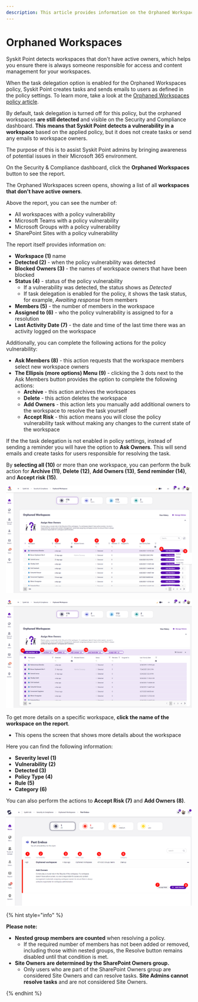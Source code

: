 ```yaml
---
description: This article provides information on the Orphaned Workspaces report.
---
```


# Orphaned Workspaces

Syskit Point detects workspaces that don't have active owners, which helps you ensure there is always someone responsible for access and content management for your workspaces. 

When the task delegation option is enabled for the Orphaned Workspaces policy, Syskit Point creates tasks and sends emails to users as defined in the policy settings. To learn more, take a look at the [Orphaned Workspaces policy article](../../governance-and-automation/automated-workflows/orphaned-resources-admin.md). 

By default, task delegation is turned off for this policy, but the orphaned workspaces **are still detected** and visible on the Security and Compliance dashboard. **This means that Syskit Point detects a vulnerability in a workspace** based on the applied policy, but it does not create tasks or send any emails to workspace owners. 

The purpose of this is to assist Syskit Point admins by
bringing awareness of potential issues in their Microsoft 365 environment. 

On the Security & Compliance dashboard, click the **Orphaned Workspaces** button to see the report.

The Orphaned Workspaces screen opens, showing a list of all **workspaces that don't have active owners**.

Above the report, you can see the number of:
* All workspaces with a policy vulnerability
* Microsoft Teams with a policy vulnerability
* Microsoft Groups with a policy vulnerability
* SharePoint Sites with a policy vulnerability

The report itself provides information on:
* **Workspace (1)** name
* **Detected (2)** - when the policy vulnerability was detected
* **Blocked Owners (3)** - the names of workspace owners that have been blocked
* **Status (4)** - status of the policy vulnerability
  * If a vulnerability was detected, the status shows as *Detected*
  * If task delegation is enabled for the policy, it shows the task status, for example, *Awaiting response* from members
* **Members (5)** - the number of members in the workspace
* **Assigned to (6)** - who the policy vulnerability is assigned to for a resolution
* **Last Activity Date (7)** - the date and time of the last time there was an activity logged on the workspace

Additionally, you can complete the following actions for the policy vulnerability:
* **Ask Members (8)** - this action requests that the workspace members select new workspace owners
* **The Ellipsis (more options) Menu (9)** - clicking the 3 dots next to the Ask Members button provides the option to complete the following actions:
  * **Archive** - this action archives the workspaces
  * **Delete** - this action deletes the workspace
  * **Add Owners** - this action lets you manually add additional owners to the workspace to resolve the task yourself
  * **Accept Risk** - this action means you will close the policy vulnerability task without making any changes to the current state of the workspace

If the the task delegation is not enabled in policy settings, instead of sending a reminder you will have the option to **Ask Owners**. This will send emails and create tasks for users responsible for resolving the task.

By **selecting all (10)** or more than one workspace, you can perform the bulk action for **Archive (11)**, **Delete (12)**, **Add Owners (13)**, **Send reminder (14)**, and **Accept risk (15)**. 


![Orphaned Workspaces](../../.gitbook/assets/security-compliance-checks-orphaned-workspaces.png)

![Orphaned Workspaces - Bulk](../../.gitbook/assets/security-compliance-checks-orphaned-workspaces-bulk.png)


To get more details on a specific workspace, **click the name of the workspace on the report**.
* This opens the screen that shows more details about the workspace

Here you can find the following information: 
* **Severity level (1)**
* **Vulnerability (2)**
* **Detected (3)**
* **Policy Type (4)**
* **Rule (5)**
* **Category (6)**

 You can also perform the actions to **Accept Risk (7)** and **Add Owners (8)**. 

![Orphaned Workspaces - More Details](../../.gitbook/assets/security-compliance-checks-orphaned-workspaces-details.png)


{% hint style="info" %}

**Please note:**
* **Nested group members are counted** when resolving a policy.
  * If the required number of members has not been added or removed, including those within nested groups, the Resolve button remains disabled until that condition is met.
* **Site Owners are determined by the SharePoint Owners group.**
  * Only users who are part of the SharePoint Owners group are considered Site Owners and can resolve tasks. **Site Admins cannot resolve tasks** and are not considered Site Owners.

{% endhint %}
